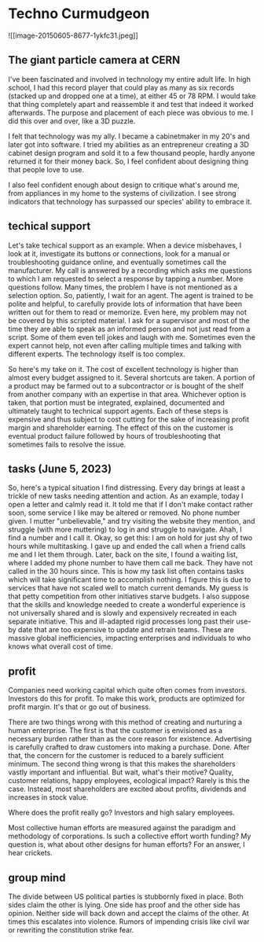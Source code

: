 # Techno Curmudgeon

![[image-20150605-8677-1ykfc31.jpeg]]  
## The giant particle camera at CERN

I've been fascinated and involved in technology my entire adult life. In high school, I had this record player that could play as many as six records (stacked up and dropped one at a time), at either 45 or 78 RPM. I would take that thing completely apart and reassemble it and test that indeed it worked afterwards. The purpose and placement of each piece was obvious to me. I did this over and over, like a 3D puzzle.

I felt that technology was my ally. I became a cabinetmaker in my 20's and later got into software. I tried my abilities as an entrepreneur creating a 3D cabinet design program and sold it to a few thousand people, hardly anyone returned it for their money back. So, I feel confident about designing thing that people love to use.

I also feel confident enough about design to critique what's around me, from appliances in my home to the systems of civilization. I see strong indicators that technology has surpassed our species' ability to embrace it.

## techical support

Let's take techical support as an example. When a device misbehaves, I look at it, investigate its buttons or connections, look for a manual or troubleshooting guidance online, and eventually sometimes call the manufacturer. My call is answered by a recording which asks me questions to which I am requested to select a response by tapping a number. More questions follow. Many times, the problem I have is not mentioned as a selection option. So, patiently, I wait for an agent. The agent is trained to be polite and helpful, to carefully provide lots of information that have been written out for them to read or memorize. Even here, my problem may not be covered by this scripted material. I ask for a supervisor and most of the time they are able to speak as an informed person and not just read from a script. Some of them even tell jokes and laugh with me. Sometimes even the expert cannot help, not even after calling multiple times and talking with different experts. The technology itself is too complex.

So here's my take on it. The cost of excellent technology is higher than almost every budget assigned to it. Several shortcuts are taken. A portion of a product may be farmed out to a subcontractor or is bought of the shelf from another company with an expertise in that area. Whichever option is taken, that portion must be integrated, explained, documented and ultimately taught to technical support agents. Each of these steps is expensive and thus subject to cost cutting for the sake of increasing profit margin and shareholder earning. The effect of this on the customer is eventual product failure followed by hours of troubleshooting that sometimes fails to resolve the issue.

## tasks (June 5, 2023)

So, here's a typical situation I find distressing. Every day brings at least a trickle of new tasks needing attention and action. As an example, today I open a letter and calmly read it. It told me that if I don't make contact rather soon, some service I like may be altered or removed. No phone number given. I mutter "unbelievable," and try visiting the website they mention, and struggle (with more muttering) to log in and struggle to navigate. Ahah, I find a number and I call it. Okay, so get this: I am on hold for just shy of two hours while multitasking. I gave up and ended the call when a friend calls me and I let them through. Later, back on the site, I found a waiting list, where I added my phone number to have them call me back. They have not called in the 30 hours since. This is how my task list often contains tasks which will take significant time to accomplish nothing. I figure this is due to services that have not scaled well to match current demands. My guess is that petty competition from other initiatives starve budgets. I also suppose that the skills and knowledge needed to create a wonderful experience is not universally shared and is slowly and expensively recreated in each separate initiative. This and ill-adapted rigid processes long past their use-by date that are too expensive to update and retrain teams. These are massive global inefficiencies, impacting enterprises and individuals to who knows what overall cost of time.

## profit

Companies need working capital which quite often comes from investors. Investors do this for profit. To make this work, products are optimized for profit margin. It's that or go out of business.

There are two things wrong with this method of creating and nurturing a human enterprise. The first is that the customer is envisioned as a necessary burden rather than as the core reason for existence. Advertising is carefully crafted to draw customers into making a purchase. Done. After that, the concern for the customer is reduced to a barely sufficient minimum. The second thing wrong is that this makes the shareholders vastly important and influential. But wait, what's their motive? Quality, customer relations, happy employees, ecological impact? Rarely is this the case. Instead, most shareholders are excited about profits, dividends and increases in stock value.

Where does the profit really go? Investors and high salary employees. 

Most collective human efforts are measured against the paradigm and methodology of corporations. Is such a collective effort worth funding? My question is, what about other designs for human efforts? For an answer, I hear crickets.

## group mind

The divide between US political parties is stubbornly fixed in place. Both sides claim the other is lying. One side has proof and the other side has opinion. Neither side will back down and accept the claims of the other. At times this escalates into violence. Rumors of impending crisis like civil war or rewriting the constitution strike fear. 